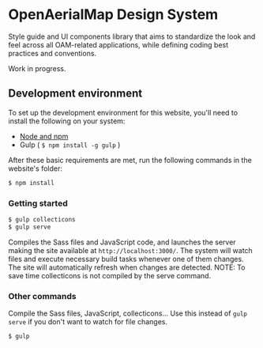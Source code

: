 # OpenAerialMap Design System

Style guide and UI components library that aims to standardize the look and feel across all OAM-related applications, while defining coding best practices and conventions.

Work in progress.

## Development environment
To set up the development environment for this website, you'll need to install the following on your system:

- [Node and npm](http://nodejs.org/)
- Gulp ( `$ npm install -g gulp` )

After these basic requirements are met, run the following commands in the website's folder:
```sh
$ npm install
```

### Getting started

```sh
$ gulp collecticons
$ gulp serve
```
Compiles the Sass files and JavaScript code, and launches the server making the site available at `http://localhost:3000/`.
The system will watch files and execute necessary build tasks whenever one of them changes.
The site will automatically refresh when changes are detected.
NOTE: To save time collecticons is not compiled by the serve command.

### Other commands
Compile the Sass files, JavaScript, collecticons... Use this instead of `gulp serve` if you don't want to watch for file changes.
```sh
$ gulp
```
